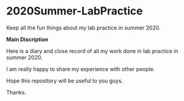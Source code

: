 # 2020Summer-LabPractice
Keep all the fun things about my lab practice in summer 2020.

**Main Discription**

Here is a diary and close record of all my work done in lab practice in summer 2020.

I am really happy to share my experience with other people. 

Hope this repository will be useful to you guys.

Thanks.
